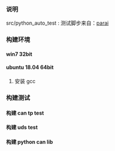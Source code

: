 ### 说明

src/python\_auto\_test : 测试脚步来自：[parai](https://github.com/parai/as "大神的工程")

### 构建环境

#### win7 32bit

#### ubuntu 18.04 64bit
1. 安装 gcc

### 构建测试

#### 构建 can tp test

#### 构建 uds test

#### 构建 python can lib

